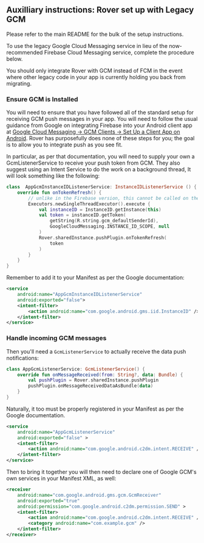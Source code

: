 ## Auxilliary instructions: Rover set up with Legacy GCM

Please refer to the main README for the bulk of the setup instructions.

To use the legacy Google Cloud Messaging service in lieu of the now-recommended
Firebase Cloud Messaging service, complete the procedure below.

You should only integrate Rover with GCM instead of FCM in the event where other
legacy code in your app is currently holding you back from migrating.

### Ensure GCM is Installed

You will need to ensure that you have followed all of the standard setup for
receiving GCM push messages in your app. You will need to follow the usual
guidance from Google on integrating Firebase into your Android client app at
[Google Cloud Messaging -> GCM Clients -> Set Up a Client App on
Android](https://developers.google.com/cloud-messaging/android/client). Rover
has purposefully does none of these steps for you; the goal is to allow you to
integrate push as you see fit.

In particular, as per that documentation, you will need to supply your own
a GcmListenerService to receive your push token from GCM.  They also suggest using an Intent Service to do the work on a background thread, 
It will look something like the following:

```kotlin
class  AppGcmInstanceIDListenerService: InstanceIDListenerService () {
    override fun onTokenRefresh() {
        // unlike in the Firebase version, this cannot be called on the main thread.
        Executors.newSingleThreadExecutor().execute {
            val instanceID = InstanceID.getInstance(this)
            val token = instanceID.getToken(
                getString(R.string.gcm_defaultSenderId),
                GoogleCloudMessaging.INSTANCE_ID_SCOPE, null
            )
            Rover.sharedInstance.pushPlugin.onTokenRefresh(
                token
            )
        }
    }
}
```

Remember to add it to your Manifest as per the Google documentation:

```xml
<service
    android:name="AppGcmInstanceIDListenerService"
    android:exported="false">
    <intent-filter>
        <action android:name="com.google.android.gms.iid.InstanceID" />
    </intent-filter>
</service>
```

### Handle incoming GCM messages

Then you'll need a `GcmListenerService` to actually receive the data push
notifications:

```kotlin
class AppGcmListenerService: GcmListenerService() {
    override fun onMessageReceived(from: String?, data: Bundle) {
        val pushPlugin = Rover.sharedInstance.pushPlugin
        pushPlugin.onMessageReceivedDataAsBundle(data)
    }
}
```

Naturally, it too must be properly registered in your Manifest as per the Google
documentation.

```xml
<service
    android:name="AppGcmListenerService"
    android:exported="false" >
    <intent-filter>
        <action android:name="com.google.android.c2dm.intent.RECEIVE" />
    </intent-filter>
</service>
```

Then to bring it together you will then need to declare one of Google GCM's own
services in your Manifest XML, as well:

```xml
<receiver
    android:name="com.google.android.gms.gcm.GcmReceiver"
    android:exported="true"
    android:permission="com.google.android.c2dm.permission.SEND" >
    <intent-filter>
        <action android:name="com.google.android.c2dm.intent.RECEIVE" />
        <category android:name="com.example.gcm" />
    </intent-filter>
</receiver>
```


